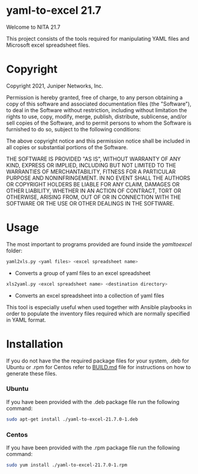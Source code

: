 # yaml-to-excel 21.7

Welcome to NITA 21.7

This project consists of the tools required for manipulating YAML files
and Microsoft excel spreadsheet files.

# Copyright

Copyright 2021, Juniper Networks, Inc.

Permission is hereby granted, free of charge, to any person obtaining a copy of this software and associated documentation files (the "Software"), to deal in the Software without restriction, including without limitation the rights to use, copy, modify, merge, publish, distribute, sublicense, and/or sell copies of the Software, and to permit persons to whom the Software is furnished to do so, subject to the following conditions:

The above copyright notice and this permission notice shall be included in all copies or substantial portions of the Software.

THE SOFTWARE IS PROVIDED "AS IS", WITHOUT WARRANTY OF ANY KIND, EXPRESS OR IMPLIED, INCLUDING BUT NOT LIMITED TO THE WARRANTIES OF MERCHANTABILITY, FITNESS FOR A PARTICULAR PURPOSE AND NONINFRINGEMENT. IN NO EVENT SHALL THE AUTHORS OR COPYRIGHT HOLDERS BE LIABLE FOR ANY CLAIM, DAMAGES OR OTHER LIABILITY, WHETHER IN AN ACTION OF CONTRACT, TORT OR OTHERWISE, ARISING FROM, OUT OF OR IN CONNECTION WITH THE SOFTWARE OR THE USE OR OTHER DEALINGS IN THE SOFTWARE.

# Usage
The most important to programs provided are found inside the *yamltoexcel* folder:

```bash
yaml2xls.py <yaml files> <excel spreadsheet name>
```
- Converts a group of yaml files to an excel spreadsheet

```bash
xls2yaml.py <excel spreadsheet name> <destination directory>
```
- Converts an excel spreadsheet into a collection of yaml files

This tool is especially useful when used together with Ansible playbooks in order to populate the inventory files required which are normally specified in YAML format.

# Installation

If you do not have the the required package files for your system, .deb for Ubuntu or .rpm for Centos refer to [BUILD.md](./BUILD.md) file for instructions on how to generate these files.

### Ubuntu

If you have been provided with the .deb package file run the following command:

```bash
sudo apt-get install ./yaml-to-excel-21.7.0-1.deb
```

### Centos

If you have been provided with the .rpm package file run the following command:

```bash
sudo yum install ./yaml-to-excel-21.7.0-1.rpm
```
